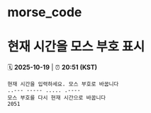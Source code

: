 # morse_code
# 현재 시간을 모스 부호 표시
<!-- MORSE_TIME_START -->
🗓️ **2025-10-19** | ⏰ **20:51 (KST)**

```
현재 시간을 입력하세요. 모스 부호로 바꿉니다
..--- ----- ..... .----
모스 부호를 다시 현재 시간으로 바꿉니다
2051
```
<!-- MORSE_TIME_END -->
